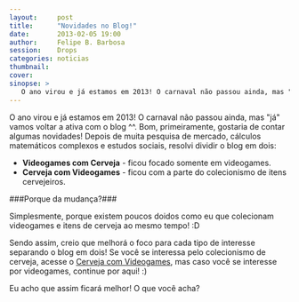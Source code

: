 ```yaml
---
layout:     post
title:      "Novidades no Blog!"
date:       2013-02-05 19:00
author:     Felipe B. Barbosa
session:    Drops
categories: noticias
thumbnail:  
cover: 
sinopse: >
   O ano virou e já estamos em 2013! O carnaval não passou ainda, mas "já" vamos voltar a ativa com o blog ^^. Bom, primeiramente, gostaria de contar algumas novidades!
---
```

O ano virou e já estamos em 2013! O carnaval não passou ainda, mas "já" vamos voltar a ativa com o blog ^^. Bom, primeiramente, gostaria de contar algumas novidades! Depois de muita pesquisa de mercado, cálculos matemáticos complexos e estudos sociais, resolvi dividir o blog em dois:

- **Videogames com Cerveja** - ficou focado somente em videogames.
- **Cerveja com Videogames** - ficou com a parte do colecionismo de itens cervejeiros.

###Porque da mudança?###

Simplesmente, porque existem poucos doidos como eu que colecionam videogames e itens de cerveja ao mesmo tempo! :D

Sendo assim, creio que melhorá o foco para cada tipo de interesse separando o blog em dois! Se você se interessa pelo colecionismo de cerveja, acesse o [Cerveja com Videogames](http://cervejacomvideogames.blogspot.com/), mas caso você se interesse por videogames, continue por aqui! :)

Eu acho que assim ficará melhor! O que você acha?
